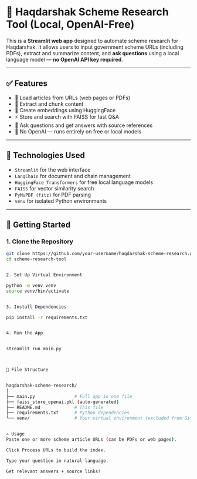 # 🧠 Haqdarshak Scheme Research Tool (Local, OpenAI-Free)

This is a **Streamlit web app** designed to automate scheme research for Haqdarshak. It allows users to input government scheme URLs (including PDFs), extract and summarize content, and **ask questions** using a local language model — **no OpenAI API key required**.

---

## ✅ Features

- 🔗 Load articles from URLs (web pages or PDFs)
- 📄 Extract and chunk content
- 🧠 Create embeddings using HuggingFace
- ⚡ Store and search with FAISS for fast Q&A
- 💬 Ask questions and get answers with source references
- 🚫 No OpenAI — runs entirely on free or local models

---

## 🧰 Technologies Used

- `Streamlit` for the web interface
- `LangChain` for document and chain management
- `HuggingFace Transformers` for free local language models
- `FAISS` for vector similarity search
- `PyMuPDF (fitz)` for PDF parsing
- `venv` for isolated Python environments

---

## 🚀 Getting Started

### 1. Clone the Repository

```bash
git clone https://github.com/your-username/haqdarshak-scheme-research.git
cd scheme-research-tool


2. Set Up Virtual Environment

python -m venv venv
source venv/bin/activate


3. Install Dependencies

pip install -r requirements.txt


4. Run the App


streamlit run main.py



📂 File Structure


haqdarshak-scheme-research/
│
├── main.py               # Full app in one file
├── faiss_store_openai.pkl (auto-generated)
├── README.md             # This file
├── requirements.txt      # Python dependencies
└── venv/                 # Your virtual environment (excluded from Git)


✍️ Usage
Paste one or more scheme article URLs (can be PDFs or web pages).

Click Process URLs to build the index.

Type your question in natural language.

Get relevant answers + source links!